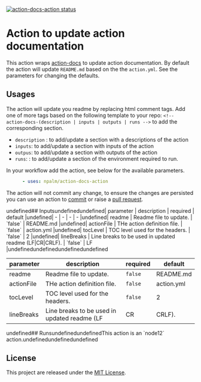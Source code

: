 <p>
  <a href="https://github.com/npalm/action-docs-action/actions"><img alt="action-docs-action status" src="https://github.com/npalm/action-docs-action/workflows/build-test/badge.svg"></a>
</p>

# Action to update action documentation <!-- omit in toc -->

This action wraps [action-docs](https://github.com/npalm/action-docs) to update action documentation. By default the action will update `README.md` based on the the `action.yml`. See the parameters for changing the defaults.


## Usages

The action will update you readme by replacing html comment tags. Add one of more tags based on the following template to your repo:  `<!-- action-docs-(description | inputs | outputs | runs -->` to add the corresponding section.

- `description` : to add/update a section with a descriptions of the action
- `inputs`: to add/update a section with inputs of the action
- `outpus`: to add/update a section with outputs of the action
- `runs`: : to add/update a section of the environment required to run.

In your workflow add the action, see below for the available parameters.

```yaml
      - uses: npalm/action-docs-action
```

The action will not commit any change, to ensure the changes are persisted you can use an action to [commit](https://github.com/stefanzweifel/git-auto-commit-action) or raise a [pull request](https://github.com/peter-evans/create-pull-request).


<!-- action-docs-inputs -->undefined## Inputsundefinedundefined| parameter | description | required | default |undefined| - | - | - | - |undefined| readme | Readme file to update. | `false` | README.md |undefined| actionFile | THe action definition file. | `false` | action.yml |undefined| tocLevel | TOC level used for the headers. | `false` | 2 |undefined| lineBreaks | Line breaks to be used in updated readme (LF|CR|CRLF). | `false` | LF |undefinedundefinedundefinedundefined<!-- action-docs-inputs -->

| parameter  | description                                  | required | default    |
| ---------- | -------------------------------------------- | -------- | ---------- |
| readme     | Readme file to update.                       | `false`  | README.md  |
| actionFile | THe action definition file.                  | `false`  | action.yml |
| tocLevel   | TOC level used for the headers.              | `false`  | 2          |
| lineBreaks | Line breaks to be used in updated readme (LF | CR       | CRLF).     | `false` | LF |

<!-- action-docs-runs -->undefined## RunsundefinedundefinedThis action is an `node12` action.undefinedundefinedundefined<!-- action-docs-runs -->

## License

This project are released under the [MIT License](./LICENSE).